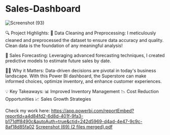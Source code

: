# Sales-Dashboard

![Screenshot (93)](https://github.com/Somya2115/Sales-Dashboard/assets/131175087/7221a49b-aee9-4c9f-80d9-87ee44188904)

🔍 Project Highlights:
🧹 Data Cleaning and Preprocessing: I meticulously cleaned and preprocessed the dataset to ensure data accuracy and quality. Clean data is the foundation of any meaningful analysis!

📅 Sales Forecasting: Leveraging advanced forecasting techniques, I created predictive models to estimate future sales by date.

👨‍💼 Why it Matters:
Data-driven decisions are pivotal in today's business landscape. With this Power BI dashboard, the Superstore can make informed choices, optimize inventory, and enhance customer experiences.

💡 Key Takeaways:
📊 Improved Inventory Management
📉 Cost Reduction Opportunities
📈 Sales Growth Strategies

Check my work here: https://app.powerbi.com/reportEmbed?reportId=a4d84fd2-6d8d-401f-9fa3-b171dff8490c&autoAuth=true&ctid=242d5969-d4ad-4e47-9c9c-8af18d85fa02
[Screenshot (69) (2 files merged).pdf](https://github.com/Somya2115/Sales-Dashboard/files/14109210/Screenshot.69.2.files.merged.pdf)
